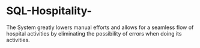 # SQL-Hospitality-
The System greatly lowers manual efforts and allows for a seamless flow of hospital activities by eliminating the possibility of errors when doing its activities. 
